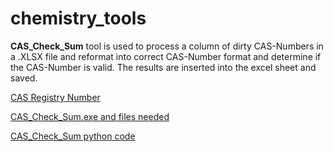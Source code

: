 # chemistry_tools

**CAS_Check_Sum** tool is used to process a column of dirty CAS-Numbers in a .XLSX file and reformat into correct CAS-Number format and determine if the CAS-Number is valid.  The results are inserted into the excel sheet and saved.  

[CAS Registry Number](https://www.cas.org/support/documentation/chemical-substances/checkdig)

[CAS_Check_Sum.exe and files needed](https://github.com/CharlesRCrow/chemistry_tools/tree/main/dist/cas_check_sum)

[CAS_Check_Sum python code](https://github.com/CharlesRCrow/chemistry_tools/blob/main/cas_check_sum.py)
